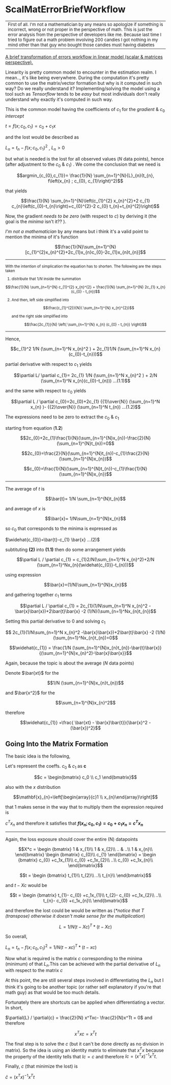 # ScalMatErrorBriefWorkflow
<table>
<tr>
    <td><sub> First of all. I'm not a mathematician by any means so apologize if something is incorrect, wrong or not proper in the perspective of  math. This is  just the error analysis from the perspective of developers like me. 
Because last time I tried to figure out a math problem involving 200 candies I got nothing in my mind other than that guy who bought those candies must having diabetes
    </sup>
    </td>
  </tr>
</table>

<ins>A brief transformation of errors workflow in linear model (scalar & matrices perspective).</ins>

Linearity is pretty common model to encounter in the estimation realm. I mean.., it's like being everywhere. During the computation it's pretty common to use the matrix/vector formation but why is it computed in such way? Do we really understand it? Implementing/solving the model using a tool such as _Tensorflow_ tends to be _easy_ but most individuals don't really understand why exactly it's computed in such way.

This is the common model having the coefficients of $c_{1}$ for the _gradient_ & $c_{0}$ _intercept_

$t = f(x;c_{0},c_{1}) = c_{0}+c_{1}x$

and the lost would be described as 

$L_{n} = t_{n}- f(x;c_{0},c_{1})^2$ , $L_{n}>0$

but what is needed is the lost for all observed values ($N$ data points), hence (after adjustment to the $c_{0}$ & $c_{1}$) . We come the conclusion that we need is

```math
argmin_{c_{0},c_{1}}= \frac{1}{N} \sum_{n=1}^{N}{L}_{n}(t_{n}, f\left(x_{n} ; c_{0}, c_{1}\right)^2)
```
that yields 
```math
\frac{1}{N} \sum_{n=1}^{N}\left(c_{1}^{2} x_{n}^{2}+2 c_{1} c_{n}\left(c_{0}-t_{n}\right)+c_{0}^{2}-2 c_{0} t_{n}+t_{n}^{2}\right)
```

Now, the gradient _needs to be zero_ (with respect to $c$) by deriving it (the goal is the _minima_ isn't it?? ).


_I'm not a mathematician_ by any means but i think it's a valid point to mention the minima of it's function

```math
\frac{1}{N}\sum_{n=1}^{N}[c_{1}^{2}x_{n}^{2}+2c_{1}x_{n}c_{0}-2c_{1}x_{n}t_{n}]
```
---
<sup>
With the intention of simplication the equation has to shorten. The following are the steps taken


1. distribute that $1/N$ inside the summation

```math
\frac{1}{N} \sum_{n=1}^{N} c_{1}^{2} x_{n}^{2} + \frac{1}{N} \sum_{n=1}^{N} 2c_{1} x_{n} (c_{0} - t_{n})
```
2. And then, left side simplified into

   ```math
   \frac{c_{1}^{2}}{N}( \sum_{n=1}^{N} x_{n}^{2})
   ```
    and the right side simplified into

  ```math
  \frac{2c_{1}}{N} \left( \sum_{n=1}^{N} x_{n} (c_{0} - t_{n}) \right)
  ```
</sup>

---

Hence,

```math
c_{1}^2 1/N  (\sum_{n=1}^N x_{n}^2 ) + 2c_{1}1/N (\sum_{n=1}^N x_{n}(c_{0}-t_{n}))
```
partial derivative with respect to $c_{1}$ yields

```math
\partial L/ \partial c_{1}= 2c_{1}  1/N  (\sum_{n=1}^N x_{n}^2 ) + 2/N (\sum_{n=1}^N x_{n}(c_{0}-t_{n})) ...(1.1)
```

and the same with respect to $c_{0}$ yields

```math
\partial L / \partial c_{0}=2c_{0}+2c_{1} {{1}\over{N}} (\sum_{n=1}^N x_{n} )- {{2}\over{N}} (\sum_{n=1}^N t_{n}) ...(1.2)
```

The expressions need to be zero to extract the $c_{0}$ & $c_{1}$

starting from equation (**1.2**)

```math
2c_{0}+2c_{1}\frac{1}{N}(\sum_{n=1}^{N}x_{n})-\frac{2}{N}(\sum_{n=1}^{N}t_{n})=0
```
```math
2c_{0}=\frac{2}{N}(\sum_{n=1}^{N}t_{n})-c_{1}\frac{2}{N}(\sum_{n=1}^{N}x_{n})
```
```math
c_{0}=\frac{1}{N}(\sum_{n=1}^{N}t_{n})-c_{1}\frac{1}{N}(\sum_{n=1}^{N}x_{n})
```
---
The average of $t$ is 
```math
\bar{t}= 1/N \sum_{n=1}^{N}t_{n}
```
and average of $x$ is
```math
\bar{x}= 1/N\sum_{n=1}^{N}x_{n}
```
so $c_{0}$ that corresponds to the minima is expressed as

$\widehat{c_{0}}=\bar{t}-c_{1} \bar{x} ...(2)$ 


subtituting **(2)** into **(1.1)** then do some arrangement yields 

```math
\partial L / \partial c_{1} = c_{1}2/N(\sum_{n=1}^N x_{n}^2)+2/N (\sum_{n=1}^Nx_{n}(\widehat{c_{0}}-t_{n}))
```
using expression 
```math
\bar{x}=(1/N)\sum_{n=1}^{N}x_{n}
```
and gathering together $c_{1}$ terms
```math
\partial L / \partial c_{1} = 2c_{1}(1/N\sum_{n=1}^N x_{n}^2 -\bar{x}\bar{x})+2\bar{t}\bar{x} -2 (1/N)(\sum_{n=1}^Nx_{n}t_{n})
```
Setting this partial derivative to $0$ and solving $c_{1}$
```math
 2c_{1}(1/N\sum_{n=1}^N x_{n}^2 -\bar{x}\bar{x})+2\bar{t}\bar{x} -2 (1/N)(\sum_{n=1}^Nx_{n}t_{n})=0
```
```math
\widehat{c_{1}} = \frac{1/N (\sum_{n=1}^{N}x_{n}t_{n})-\bar{t}\bar{x}}
 {(\sum_{n=1}^{N}x_{n}^2)-\bar{x}\bar{x}}
 ```

Again, because the topic is about the average ($N$ data points) 

Denote  $\bar{xt}$ for the
```math
1/N (\sum_{n=1}^{N}x_{n}t_{n})
```


and $\bar{x^2}$ for the
```math
\sum_{n=1}^{N}x_{n}^2
```

therefore

```math
\widehat{c_{1}} =\frac{ \bar{xt} - \bar{x}\bar{t}}{\bar{x}^2 - (\bar{x})^2}
```

**Going Into the Matrix Formation**
---
The basic idea is the following,

Let's represent the coeffs. $c_{0}$ & $c_{1}$ as **c**

```math
c = \begin{bmatrix} c_0 \\ c_1 \end{bmatrix}
```

also with the $x$ distribution

```math
\mathbf{x}_{n}=\left[\begin{array}{c}1 \\ x_{n}\end{array}\right]
```

that $1$ makes sense in the way that to multiply them the expression required is

$c^T x_{n}$ and therefore it satisfies that **$f(x_{n};c_{0},c_{1}) = c_{0}+c_{1}x_{n}=c^T x_{n}$** 

---

Again, the loss exposure should cover the entire (N) datapoints

```math
X*c = \begin
{bmatrix}
1 & x_{1}\\
1 & x_{2}\\
.. & ..\\
1 & x_{n}\\
\end{bmatrix}
\begin
{bmatrix}
c_{0}\\
c_{1}
\end{bmatrix}
=
\begin
{bmatrix}
c_{0} +c_1x_{1}\\
c_{0} +c_1x_{2}\\
..\\
c_{0} +c_1x_{n}\\
\end{bmatrix}
```

```math
t =  \begin
{bmatrix}
t_{1}\\
t_{2}\\
..\\
t_{n}\\
\end{bmatrix}
```
and $t-Xc$ would be

```math
t = 
\begin
{bmatrix}
t_{1}- c_{0} +c_1x_{1}\\
t_{2}- c_{0} +c_1x_{2}\\
..\\
t_{n}- c_{0} +c_1x_{n}\\
\end{bmatrix}
```

and therefore the lost could be would be written as (_*notice that T (transpose) otherwise it doesn't make sense for the multiplication_)

```math
L = 1/N (t-Xc)^T * (t-Xc)
```
So overall, 

$L_{n} = t_{n}- f(x;c_{0},c_{1})^2  = 1/N (t-xc)^T * (t-xc)$ 


Now what is required is the matrix $c$ corresponding to the minima (minimum) of that $L_{n}$.This can be achieved with the partial derivative of $L_{n}$ with respect to the matrix $c$

At this point, the are still several steps involved in differentiating the $L_{n}$ but I think it's going to be another topic (or rather self explanatory if you're that math guy) as that would be too much details. 


Fortunately there are shortcuts can be applied when differentiating a vector. In short, 

$\partial{L} / \partial{c} = \frac{2}{N} x^Txc- \frac{2}{N}x^Tt = 0$ and therefore

```math
x^Txc = x^T t
```
The final step is to solve the $c$ (but it can't be done directly as no division in matrix). So the idea is using an identity matrix to eliminate that $x^Tx$ because the property of the identity tells that $Ic = c$ and therefore $Ic = (x^Tx)^{-1}x^Tt$. 

Finally, $c$ (that minimize the lost) is

$\bar{c} = (x^Tx)^{-1}x^Tt$


